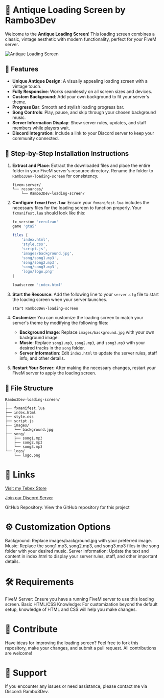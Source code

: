 # 🏺 Antique Loading Screen by Rambo3Dev

Welcome to the **Antique Loading Screen**! This loading screen combines a classic, vintage aesthetic with modern functionality, perfect for your FiveM server.

![Antique Loading Screen](https://media.discordapp.net/attachments/1132179857384681509/1282498425115377674/Screenshot_250.png?ex=66e03bfc&is=66deea7c&hm=f7bfa597fe9d39e6e1ca7313978378945ddb01e0f458320590add36dbd03b063&=&format=webp&quality=lossless&width=1210&height=683)

## 🎨 Features
- **Unique Antique Design**: A visually appealing loading screen with a vintage touch.
- **Fully Responsive**: Works seamlessly on all screen sizes and devices.
- **Custom Background**: Add your own background to fit your server's theme.
- **Progress Bar**: Smooth and stylish loading progress bar.
- **Song Controls**: Play, pause, and skip through your chosen background music.
- **Server Information Display**: Show server rules, updates, and staff members while players wait.
- **Discord Integration**: Include a link to your Discord server to keep your community connected.

## 🚀 Step-by-Step Installation Instructions

1. **Extract and Place**: Extract the downloaded files and place the entire folder in your FiveM server's resource directory. Rename the folder to `Rambo3Dev-loading-screen` for consistency.

    ```plaintext
    fivem-server/
    └── resources/
        └── Rambo3Dev-loading-screen/
    ```

2. **Configure `fxmanifest.lua`**: Ensure your `fxmanifest.lua` includes the necessary files for the loading screen to function properly. Your `fxmanifest.lua` should look like this:

    ```lua
    fx_version 'cerulean'
    game 'gta5'

    files {
        'index.html',
        'style.css',
        'script.js',
        'images/background.jpg',
        'song/song1.mp3',
        'song/song2.mp3',
        'song/song3.mp3',
        'logo/logo.png'
    }

    loadscreen 'index.html'
    ```

3. **Start the Resource**: Add the following line to your `server.cfg` file to start the loading screen when your server launches.

    ```plaintext
    start Rambo3Dev-loading-screen
    ```

4. **Customize**: You can customize the loading screen to match your server's theme by modifying the following files:
    - **Background Image**: Replace `images/background.jpg` with your own background image.
    - **Music**: Replace `song1.mp3`, `song2.mp3`, and `song3.mp3` with your desired tracks in the `song` folder.
    - **Server Information**: Edit `index.html` to update the server rules, staff info, and other details.

5. **Restart Your Server**: After making the necessary changes, restart your FiveM server to apply the loading screen.

## 📂 File Structure

```plaintext
Rambo3Dev-loading-screen/
│
├── fxmanifest.lua
├── index.html
├── style.css
├── script.js
├── images/
│   └── background.jpg
├── song/
│   ├── song1.mp3
│   ├── song2.mp3
│   └── song3.mp3
└── logo/
    └── logo.png
```

# 🔗 Links

[Visit my Tebex Store](https://rambo3dev-shop.tebex.io)

[Join our Discord Server](https://discord.gg/sMawDztCVq)

GitHub Repository: View the GitHub repository for this project

# ⚙️ Customization Options
Background: Replace images/background.jpg with your preferred image.
Music: Replace the song1.mp3, song2.mp3, and song3.mp3 files in the song folder with your desired music.
Server Information: Update the text and content in index.html to display your server rules, staff, and other important details.

# 🛠️ Requirements
FiveM Server: Ensure you have a running FiveM server to use this loading screen.
Basic HTML/CSS Knowledge: For customization beyond the default setup, knowledge of HTML and CSS will help you make changes.

# 🎉 Contribute
Have ideas for improving the loading screen? Feel free to fork this repository, make your changes, and submit a pull request. All contributions are welcome!

# 📧 Support
If you encounter any issues or need assistance, please contact me via Discord: Rambo3Dev.
